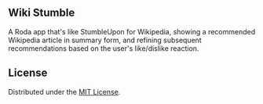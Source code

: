 ## Wiki Stumble

A Roda app that's like StumbleUpon for Wikipedia, showing a recommended Wikipedia article in summary form, and refining subsequent recommendations based on the user's like/dislike reaction.

## License

Distributed under the [MIT License](https://opensource.org/licenses/MIT).
